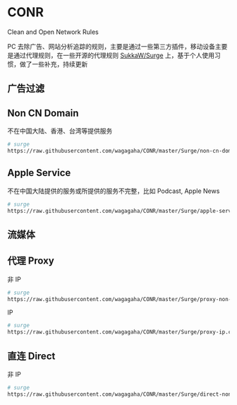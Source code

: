 # CONR

Clean and Open Network Rules

PC 去除广告、网站分析追踪的规则，主要是通过一些第三方插件，移动设备主要是通过代理规则，在一些开源的代理规则 [SukkaW/Surge](https://github.com/SukkaW/Surge) 上，基于个人使用习惯，做了一些补充，持续更新


## 广告过滤

## Non CN Domain

不在中国大陆、香港、台湾等提供服务


```bash
# surge
https://raw.githubusercontent.com/wagagaha/CONR/master/Surge/non-cn-domain.conf
```
## Apple Service

不在中国大陆提供的服务或所提供的服务不完整，比如 Podcast, Apple News

```bash
# surge
https://raw.githubusercontent.com/wagagaha/CONR/master/Surge/apple-service.conf
```

## 流媒体

## 代理 Proxy

非 IP

```bash
# surge
https://raw.githubusercontent.com/wagagaha/CONR/master/Surge/proxy-non-ip.conf
```
IP
```bash
# surge
https://raw.githubusercontent.com/wagagaha/CONR/master/Surge/proxy-ip.conf
```

## 直连 Direct

非 IP

```bash
# surge
https://raw.githubusercontent.com/wagagaha/CONR/master/Surge/direct-non-ip.conf
```


